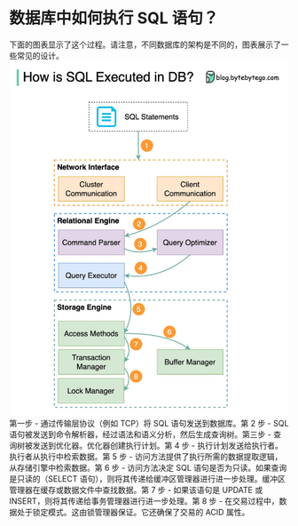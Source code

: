# 数据库中如何执行 SQL 语句？

下面的图表显示了这个过程。请注意，不同数据库的架构是不同的，图表展示了一些常见的设计。![](../images/sql%20execution%20order%20in%20db.jpeg)第一步 - 通过传输层协议（例如 TCP）将 SQL 语句发送到数据库。第 2 步 - SQL 语句被发送到命令解析器，经过语法和语义分析，然后生成查询树。第三步 - 查询树被发送到优化器。优化器创建执行计划。第 4 步 - 执行计划发送给执行者。执行者从执行中检索数据。第 5 步 - 访问方法提供了执行所需的数据提取逻辑，从存储引擎中检索数据。第 6 步 - 访问方法决定 SQL 语句是否为只读。如果查询是只读的（SELECT 语句），则将其传递给缓冲区管理器进行进一步处理。缓冲区管理器在缓存或数据文件中查找数据。第 7 步 - 如果该语句是 UPDATE 或 INSERT，则将其传递给事务管理器进行进一步处理。第 8 步 - 在交易过程中，数据处于锁定模式。这由锁管理器保证。它还确保了交易的 ACID 属性。